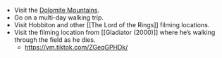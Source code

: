 - Visit the [Dolomite Mountains](https://en.wikipedia.org/wiki/Dolomites).
- Go on a multi-day walking trip.
- Visit Hobbiton and other [[The Lord of the Rings]] filming locations.
- Visit the filming location from [[Gladiator (2000)]] where he’s walking through the field as he dies.
	- https://vm.tiktok.com/ZGeqGPHDk/